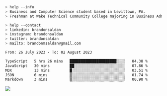 ````bash
> help --info
> Business and Computer Science student based in Levittown, PA.
> Freshman at Wake Technical Community College majoring in Business Administration.
````

````bash
> help --contact
> linkedin: brandonsaldan
> instagram: brandonsaldan
> twitter: brandonsaldan
> mailto: brandonmsaldan@gmail.com
````

<!--START_SECTION:waka-->

```txt
From: 26 July 2023 - To: 02 August 2023

TypeScript   5 hrs 26 mins   █████████████████████░░░░   84.38 %
JavaScript   30 mins         ██░░░░░░░░░░░░░░░░░░░░░░░   07.86 %
MDX          13 mins         █░░░░░░░░░░░░░░░░░░░░░░░░   03.51 %
JSON         6 mins          ▒░░░░░░░░░░░░░░░░░░░░░░░░   01.74 %
Markdown     3 mins          ▒░░░░░░░░░░░░░░░░░░░░░░░░   00.90 %
```

<!--END_SECTION:waka-->

![](https://komarev.com/ghpvc/?username=brandonsaldan&color=6A8AFF)
